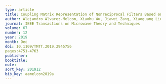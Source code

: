 ```yaml
---
type: article
title: Coupling Matrix Representation of Nonreciprocal Filters Based on Time Modulated Resonators
author: Alejandro Alvarez-Melcon, Xiaohu Wu, Jiawei Zang, Xiaoguang Liu, and J. Sebastian Gomez-Diaz
journal: IEEE Transactions on Microwave Theory and Techniques
volume: 67
number: 12
year: 2019
month: Dec
doi: 10.1109/TMTT.2019.2945756
pages:4751-4763
publisher:
booktitle:
note: 
sort_key: 201912
bib_key: aamelcon2019a
---
```

